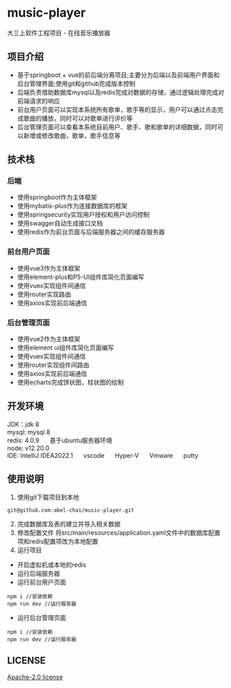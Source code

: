# music-player
大三上软件工程项目 - 在线音乐播放器

## 项目介绍
 - 基于springboot + vue的前后端分离项目;主要分为后端以及前端用户界面和后台管理界面;使用git和github完成版本控制
 - 后端负责借助数据库mysql以及redis完成对数据的存储，通过逻辑处理完成对前端请求的响应
 - 前台用户页面可以实现本系统所有歌单，歌手等的显示，用户可以通过点击完成歌曲的播放，同时可以对歌单进行评价等
 - 后台管理页面可以查看本系统目前用户、歌手、歌和歌单的详细数据，同时可以新增或修改歌曲，歌单，歌手信息等
 
## 技术栈
### 后端
 - 使用springboot作为主体框架
 - 使用mybatis-plus作为连接数据库的框架
 - 使用springsecurity实现用户授权和用户访问控制
 - 使用swagger自动生成接口文档
 - 使用redis作为前台页面与后端服务器之间的缓存服务器
### 前台用户页面                                       
 - 使用vue3作为主体框架
 - 使用element-plus和P5-UI组件库简化页面编写
 - 使用vuex实现组件间通信
 - 使用router实现路由
 - 使用axios实现前后端通信
### 后台管理页面                                               
 - 使用vue2作为主体框架
 - 使用element ui组件库简化页面编写
 - 使用vuex实现组件间通信
 - 使用router实现组件间路由
 - 使用axios实现前后端通信
 - 使用echarts完成饼状图，柱状图的绘制
 
## 开发环境
JDK：jdk 8 \
mysql: mysql 8 \
redis: 4.0.9 $\quad$ 基于ubuntu服务器环境 \
node: v12.20.0 \
IDE: IntelliJ IDEA2022.1 $\quad$ vscode $\quad$ Hyper-V $\quad$ Vmware $\quad$ putty

## 使用说明
1. 使用git下载项目到本地
```
git@github.com:abel-chai/music-player.git
```
2. 完成数据库及表的建立并导入相关数据
3. 修改配置文件
将src/main/resources/application.yaml文件中的数据库配置项和redis配置项改为本地配置
4. 运行项目 
 - 开启虚拟机或本地的redis
 - 运行后端服务器
 - 运行前台用户页面
 ```
 npm i //安装依赖
 npm run dev //运行服务器
 ```
 - 运行后台管理页面
 ```
 npm i //安装依赖
 npm run dev //运行服务器
 ```
 
 ## LICENSE
[Apache-2.0 license](https://github.com/abel-chai/music-player/blob/main/LICENSE)
